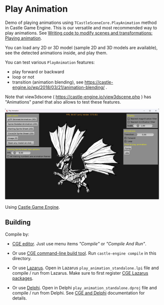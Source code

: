 # Play Animation

Demo of playing animations using `TCastleSceneCore.PlayAnimation` method in Castle Game Engine. This is our versatile and most recommended way to play animations. See [Writing code to modify scenes and transformations: Playing animation](https://castle-engine.io/viewport_and_scenes_from_code#_playing_animation).

You can load any 2D or 3D model (sample 2D and 3D models are available), see the detected animations inside, and play them.

You can test various `PlayAnimation` features:

- play forward or backward
- loop or not
- transition (animation blending), see https://castle-engine.io/wp/2018/03/21/animation-blending/ .

Note that view3dscene ( https://castle-engine.io/view3dscene.php ) has "Animations" panel that also allows to test these features.

![Screenshot](screenshot.png)

Using [Castle Game Engine](https://castle-engine.io/).

## Building

Compile by:

- [CGE editor](https://castle-engine.io/editor). Just use menu items _"Compile"_ or _"Compile And Run"_.

- Or use [CGE command-line build tool](https://castle-engine.io/build_tool). Run `castle-engine compile` in this directory.

- Or use [Lazarus](https://www.lazarus-ide.org/). Open in Lazarus `play_animation_standalone.lpi` file and compile / run from Lazarus. Make sure to first register [CGE Lazarus packages](https://castle-engine.io/lazarus).

- Or use [Delphi](https://www.embarcadero.com/products/Delphi). Open in Delphi `play_animation_standalone.dproj` file and compile / run from Delphi. See [CGE and Delphi](https://castle-engine.io/delphi) documentation for details.